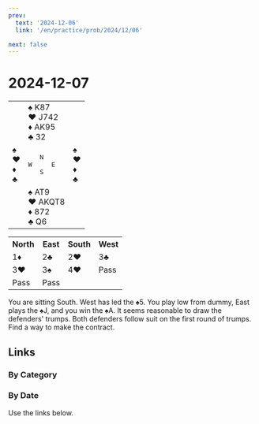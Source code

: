 ```yaml
---
prev:
  text: '2024-12-06'
  link: '/en/practice/prob/2024/12/06'

next: false
---
```


# 2024-12-07

<table class="deal">
	<tr>
		<td></td>
		<td>♠ K87<br>♥ J742<br>♦ AK95<br>♣ 32</td>
		<td></td>
	</tr>
	<tr>
		<td>♠ <br>♥ <br>♦ <br>♣ </td>
		<td><pre>   N<br>W     E<br>   S</pre></td>
		<td>♠ <br>♥ <br>♦ <br>♣ </td>
	</tr>
	<tr>
		<td></td>
		<td>♠ AT9<br>♥ AKQT8<br>♦ 872<br>♣ Q6</td>
		<td></td>
	</tr>
</table>

<table class="auction">
	<tr>
		<th>North</th>
		<th>East</th>
		<th>South</th>
		<th>West</th>
	</tr>
	<tr>
		<td>1♦</td>
		<td>2♣</td>
		<td>2♥</td>
		<td>3♣</td>
	</tr>
	<tr>
		<td>3♥</td>
		<td>3♠</td>
		<td>4♥</td>
		<td>Pass</td>
	</tr>
	<tr>
		<td>Pass</td>
		<td>Pass</td>
		<td></td>
		<td></td>
	</tr>
</table>

You are sitting South. West has led the ♠5. You play low from dummy, East plays the ♠J, and you win the ♠A. It seems reasonable to draw the defenders' trumps. Both defenders follow suit on the first round of trumps. Find a way to make the contract.

## Links

[<Badge type="tip" text="Check Solution"/>](/en/learning/prob/2024/12/07)

### By Category

[<Badge type="tip" text="<--"/>](/en/practice/prob/2024/12/06)
[<Badge type="tip" text="Calendar"/>](/en/practice/calendar/2024/12)
[<Badge type="info" text="-->"/>](/en/practice/prob/2024/12/07#links)

### By Date

Use the links below.